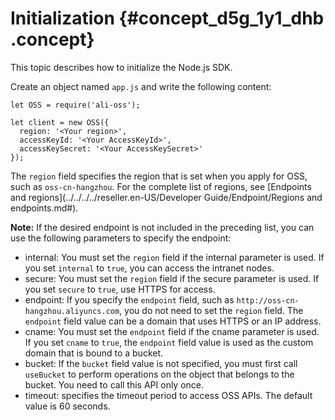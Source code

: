 # Initialization {#concept_d5g_1y1_dhb .concept}

This topic describes how to initialize the Node.js SDK.

Create an object named `app.js` and write the following content:

```language-js
let OSS = require('ali-oss');

let client = new OSS({
  region: '<Your region>',
  accessKeyId: '<Your AccessKeyId>',
  accessKeySecret: '<Your AccessKeySecret>'
});

```

The `region` field specifies the region that is set when you apply for OSS, such as `oss-cn-hangzhou`. For the complete list of regions, see [Endpoints and regions](../../../../reseller.en-US/Developer Guide/Endpoint/Regions and endpoints.md#).

**Note:** If the desired endpoint is not included in the preceding list, you can use the following parameters to specify the endpoint:

-   internal: You must set the `region` field if the internal parameter is used. If you set `internal` to `true`, you can access the intranet nodes.
-   secure: You must set the `region` field if the secure parameter is used. If you set `secure` to `true`, use HTTPS for access.
-   endpoint: If you specify the `endpoint` field, such as `http://oss-cn-hangzhou.aliyuncs.com`, you do not need to set the `region` field. The `endpoint` field value can be a domain that uses HTTPS or an IP address.
-   cname: You must set the `endpoint` field if the cname parameter is used. If you set `cname` to `true`, the `endpoint` field value is used as the custom domain that is bound to a bucket.
-   bucket: If the `bucket` field value is not specified, you must first call `useBucket` to perform operations on the object that belongs to the bucket. You need to call this API only once.
-   timeout: specifies the timeout period to access OSS APIs. The default value is 60 seconds.

